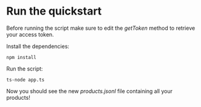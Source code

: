 # Run the quickstart

Before running the script make sure to edit the _getToken_ method to retrieve your access token.

Install the dependencies:
```
npm install
````

Run the script:
```
ts-node app.ts
````

Now you should see the new _products.jsonl_ file containing all your products!